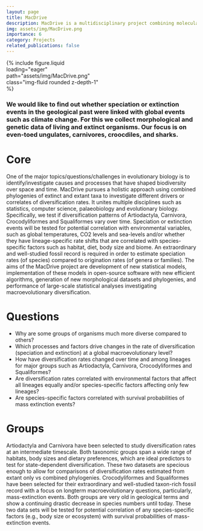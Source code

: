 ```yaml
---
layout: page
title: MacDrive
description: MacDrive is a multidisciplinary project combining molecular and morphological data of extant and fossil taxa in order to investigate diversification rates over geological time scales and potential correlation of speciation and extinction events with major global events, such as climate change or change in vegetation. Taxonomic focus is on Artiodactyla, Carnivora, Crocodyliformes and Squaliformes.
img: assets/img/MacDrive.png
importance: 6
category: Projects
related_publications: false
---
```


<div class="container">
  <div class="row">
    <div style="width: 250px">
        {% include figure.liquid loading="eager" path="assets/img/MacDrive.png" class="img-fluid rounded z-depth-1" %}
    </div>
    <div class="col-sm">
      <h3>
      We would like to find out whether speciation or extinction events in the geological past were linked with global events such as climate change.
      For this we collect morphological and genetic data of living and extinct organisms.
      Our focus is on even-toed ungulates, carnivores, croocdiles, and sharks.
      </h3>
    </div>
  </div>
</div>



# Core
One of the major topics/questions/challenges in evolutionary biology is to identify/investigate causes and processes that have shaped biodiversity over space and time.
MacDrive pursues a holistic approach using combined phylogenies of extinct and extant taxa to investigate different drivers or correlates of diversification rates.
It unites multiple disciplines such as statistics, computer science, palaeobiology and evolutionary biology.
Specifically, we test if diversification patterns of Artiodactyla, Carnivora, Crocodyliformes and Squaliformes vary over time.
Speciation or extinction events will be tested for potential correlation with environmental variables, such as global temperatures, CO2 levels and sea-levels and/or whether they have lineage-specific rate shifts that are correlated with species-specific factors such as habitat, diet, body size and biome.
An extraordinary and well-studied fossil record is required in order to estimate speciation rates (of species) compared to origination rates (of genera or families).
The aims of the MacDrive project are development of new statistical models, implementation of these models in open-source software with new efficient algorithms, generation of new morphological datasets and phylogenies, and performance of large-scale statistical analyses investigating macroevolutionary diversification.


# Questions
- Why are some groups of organisms much more diverse compared to others?
- Which processes and factors drive changes in the rate of diversification (speciation and extinction) at a global macroevolutionary level?
- How have diversification rates changed over time and among lineages for major groups such as Artiodactyla, Carnivora, Crocodyliformes and Squaliformes?
- Are diversification rates correlated with environmental factors that affect all lineages equally and/or species-specific factors affecting only few lineages?
- Are species-specific factors correlated with survival probabilities of mass extinction events?

# Groups
Artiodactyla and Carnivora have been selected to study diversification rates at an intermediate timescale.
Both taxonomic groups span a wide range of habitats, body sizes and dietary preferences, which are ideal predictors to test for state-dependent diversification.
These two datasets are specious enough to allow for comparisons of diversification rates estimated from extant only vs combined phylogenies.
Crocodyliformes and Squaliformes have been selected for their extraordinary and well-studied taxon-rich fossil record with a focus on longterm macroevolutionary questions, particularly, mass-extinction events.
Both groups are very old in geological terms and show a continuing drastic decrease in species numbers until today.
These two data sets will be tested for potential correlation of any species-specific factors (e.g., body size or ecosystem) with survival probabilities of mass-extinction events.
